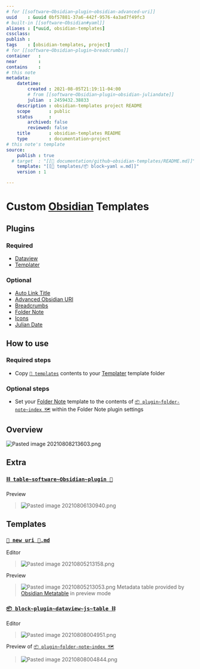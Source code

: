 ```yaml
---
# for [[software~Obsidian~plugin~obsidian-advanced-uri]]
uuid    : &uuid 0bf57881-37a6-442f-9576-4a3ad7f49fc3
# built-in [[software~Obsidian#yaml]]
aliases : [*uuid, obsidian-templates]
cssclass: 
publish : 
tags    : [obsidian-templates, project]
# for [[software~Obsidian~plugin~breadcrumbs]]
container   : 
near        : 
contains    : 
# this note
metadata:
    datetime: 
        created : 2021-08-05T21:19:11-04:00
        # from [[software~Obsidian~plugin~obsidian-juliandate]]
        julian  : 2459432.38833
    description : obsidian-templates project README
    scope       : public
    status      :
        archived: false
        reviewed: false
    title       : obsidian-templates README
    type        : documentation~project
# this note's template
source:
    publish : true
  # target  : "[[🧩 documentation/github~obsidian-templates/README.md]]"
    template: "[[📁 templates/📦 block~yaml ✉.md]]"
    version : 1

---
```


# Custom [Obsidian](https://obsidian.md/) Templates

## Plugins

### Required

- [Dataview](https://github.com/blacksmithgu/obsidian-dataview)
- [Templater](https://github.com/SilentVoid13/Templater)

### Optional

- [Auto Link Title](https://github.com/zolrath/obsidian-auto-link-title)
- [Advanced Obsidian URI](https://github.com/Vinzent03/obsidian-advanced-uri)
- [Breadcrumbs](https://github.com/SkepticMystic/breadcrumbs)
- [Folder Note](https://github.com/xpgo/obsidian-folder-note-plugin)
- [Icons](https://github.com/visini/obsidian-icons-plugin)
- [Julian Date](https://github.com/THeK3nger/obsidian-juliandate)

## How to use

### Required steps

- Copy [`📁 templates`](%F0%9F%93%81%20templates) contents to your [Templater](https://github.com/SilentVoid13/Templater) template folder

### Optional steps

- Set your [Folder Note](https://github.com/xpgo/obsidian-folder-note-plugin) template to the contents of [`📦 plugin~folder-note~index 🗺`](📦%20plugin~folder-note~index%20🗺.md) within the Folder Note plugin settings

## Overview

![Pasted image 20210808213603.png](%F0%9F%93%8E%20attachments/Pasted%20image%2020210808213603.png)

## Extra

### [`⛓ table~software~Obsidian~plugin 🔌`](%F0%9F%93%82%20extra/%E2%9B%93%20table~software~Obsidian~plugin%20%F0%9F%94%8C.md)

Preview

> ![Pasted image 20210806130940.png](%F0%9F%93%8E%20attachments/Pasted%20image%2020210806130940.png)

## Templates

### [`📄 new uri 🔗.md`](📁%20templates/📄%20new%20uri%20🔗.md)

Editor

> ![Pasted image 20210805213158.png](%F0%9F%93%8E%20attachments/Pasted%20image%2020210805213158.png)

Preview

> ![Pasted image 20210805213053.png](%F0%9F%93%8E%20attachments/Pasted%20image%2020210805213053.png)
Metadata table provided by [Obsidian Metatable](https://github.com/arnau/obsidian-metatable) in preview mode

### [`📦 block~plugin~dataview~js~table ⛓`](%F0%9F%93%81%20templates/%F0%9F%93%A6%20block~plugin~dataview~js~table%20%E2%9B%93.md)

Editor

> ![Pasted image 20210808004951.png](%F0%9F%93%8E%20attachments/Pasted%20image%2020210808004951.png)

Preview of [`📦 plugin~folder-note~index 🗺`](%F0%9F%93%81%20templates/%F0%9F%93%A6%20plugin~folder-note~index%20%F0%9F%97%BA.md)

> ![Pasted image 20210808004844.png](%F0%9F%93%8E%20attachments/Pasted%20image%2020210808004844.png)